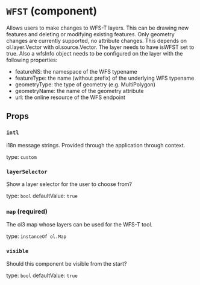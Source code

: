 `WFST` (component)
==================

Allows users to make changes to WFS-T layers. This can be drawing new
features and deleting or modifying existing features. Only geometry
changes are currently supported, no attribute changes.
This depends on ol.layer.Vector with ol.source.Vector. The layer
needs to have isWFST set to true. Also a wfsInfo object needs to be
configured on the layer with the following properties:
- featureNS: the namespace of the WFS typename
- featureType: the name (without prefix) of the underlying WFS typename
- geometryType: the type of geometry (e.g. MultiPolygon)
- geometryName: the name of the geometry attribute
- url: the online resource of the WFS endpoint

Props
-----

### `intl`

i18n message strings. Provided through the application through context.

type: `custom`


### `layerSelector`

Show a layer selector for the user to choose from?

type: `bool`
defaultValue: `true`


### `map` (required)

The ol3 map whose layers can be used for the WFS-T tool.

type: `instanceOf ol.Map`


### `visible`

Should this component be visible from the start?

type: `bool`
defaultValue: `true`

